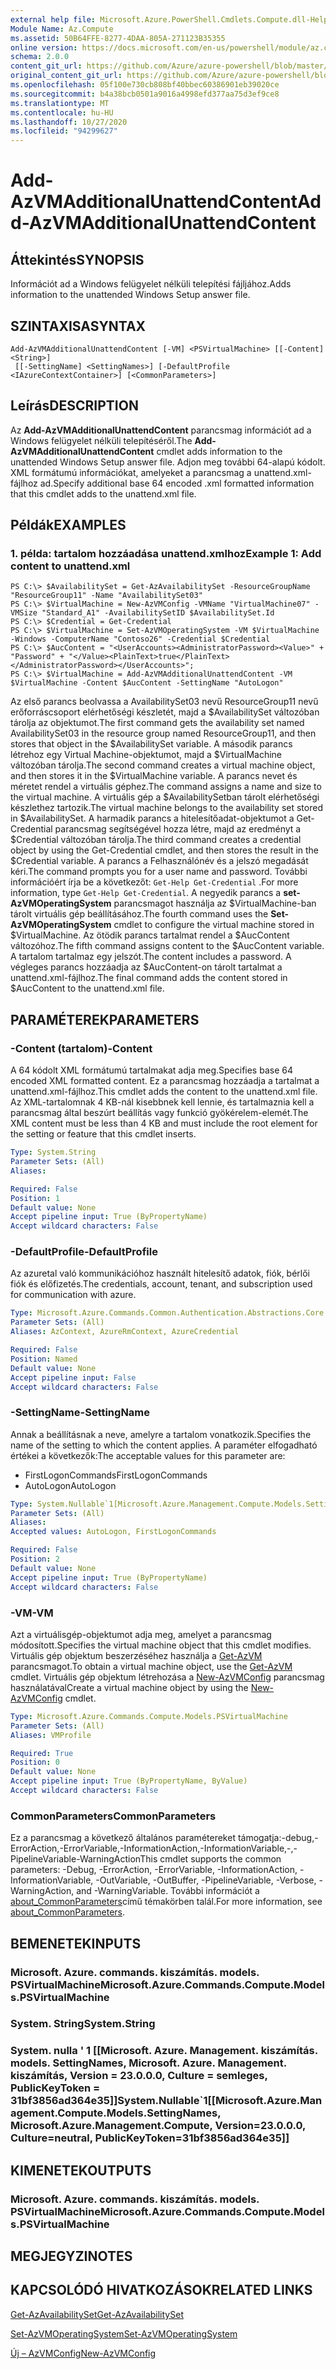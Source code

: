 ```yaml
---
external help file: Microsoft.Azure.PowerShell.Cmdlets.Compute.dll-Help.xml
Module Name: Az.Compute
ms.assetid: 50B64FFE-8277-4DAA-805A-271123B35355
online version: https://docs.microsoft.com/en-us/powershell/module/az.compute/add-azvmadditionalunattendcontent
schema: 2.0.0
content_git_url: https://github.com/Azure/azure-powershell/blob/master/src/Compute/Compute/help/Add-AzVMAdditionalUnattendContent.md
original_content_git_url: https://github.com/Azure/azure-powershell/blob/master/src/Compute/Compute/help/Add-AzVMAdditionalUnattendContent.md
ms.openlocfilehash: 05f100e730cb808bf40bbec60386901eb39020ce
ms.sourcegitcommit: b4a38bcb0501a9016a4998efd377aa75d3ef9ce8
ms.translationtype: MT
ms.contentlocale: hu-HU
ms.lasthandoff: 10/27/2020
ms.locfileid: "94299627"
---
```

# <span data-ttu-id="66b1e-101">Add-AzVMAdditionalUnattendContent</span><span class="sxs-lookup"><span data-stu-id="66b1e-101">Add-AzVMAdditionalUnattendContent</span></span>

## <span data-ttu-id="66b1e-102">Áttekintés</span><span class="sxs-lookup"><span data-stu-id="66b1e-102">SYNOPSIS</span></span>
<span data-ttu-id="66b1e-103">Információt ad a Windows felügyelet nélküli telepítési fájljához.</span><span class="sxs-lookup"><span data-stu-id="66b1e-103">Adds information to the unattended Windows Setup answer file.</span></span>

## <span data-ttu-id="66b1e-104">SZINTAXISA</span><span class="sxs-lookup"><span data-stu-id="66b1e-104">SYNTAX</span></span>

```
Add-AzVMAdditionalUnattendContent [-VM] <PSVirtualMachine> [[-Content] <String>]
 [[-SettingName] <SettingNames>] [-DefaultProfile <IAzureContextContainer>] [<CommonParameters>]
```

## <span data-ttu-id="66b1e-105">Leírás</span><span class="sxs-lookup"><span data-stu-id="66b1e-105">DESCRIPTION</span></span>
<span data-ttu-id="66b1e-106">Az **Add-AzVMAdditionalUnattendContent** parancsmag információt ad a Windows felügyelet nélküli telepítéséről.</span><span class="sxs-lookup"><span data-stu-id="66b1e-106">The **Add-AzVMAdditionalUnattendContent** cmdlet adds information to the unattended Windows Setup answer file.</span></span>
<span data-ttu-id="66b1e-107">Adjon meg további 64-alapú kódolt. XML formátumú információkat, amelyeket a parancsmag a unattend.xml-fájlhoz ad.</span><span class="sxs-lookup"><span data-stu-id="66b1e-107">Specify additional base 64 encoded .xml formatted information that this cmdlet adds to the unattend.xml file.</span></span>

## <span data-ttu-id="66b1e-108">Példák</span><span class="sxs-lookup"><span data-stu-id="66b1e-108">EXAMPLES</span></span>

### <span data-ttu-id="66b1e-109">1. példa: tartalom hozzáadása unattend.xmlhoz</span><span class="sxs-lookup"><span data-stu-id="66b1e-109">Example 1: Add content to unattend.xml</span></span>
```
PS C:\> $AvailabilitySet = Get-AzAvailabilitySet -ResourceGroupName "ResourceGroup11" -Name "AvailabilitySet03"
PS C:\> $VirtualMachine = New-AzVMConfig -VMName "VirtualMachine07" -VMSize "Standard_A1" -AvailabilitySetID $AvailabilitySet.Id 
PS C:\> $Credential = Get-Credential
PS C:\> $VirtualMachine = Set-AzVMOperatingSystem -VM $VirtualMachine  -Windows -ComputerName "Contoso26" -Credential $Credential
PS C:\> $AucContent = "<UserAccounts><AdministratorPassword><Value>" + "Password" + "</Value><PlainText>true</PlainText></AdministratorPassword></UserAccounts>";
PS C:\> $VirtualMachine = Add-AzVMAdditionalUnattendContent -VM $VirtualMachine -Content $AucContent -SettingName "AutoLogon"
```

<span data-ttu-id="66b1e-110">Az első parancs beolvassa a AvailabilitySet03 nevű ResourceGroup11 nevű erőforráscsoport elérhetőségi készletét, majd a $AvailabilitySet változóban tárolja az objektumot.</span><span class="sxs-lookup"><span data-stu-id="66b1e-110">The first command gets the availability set named AvailabilitySet03 in the resource group named ResourceGroup11, and then stores that object in the $AvailabilitySet variable.</span></span>
<span data-ttu-id="66b1e-111">A második parancs létrehoz egy Virtual Machine-objektumot, majd a $VirtualMachine változóban tárolja.</span><span class="sxs-lookup"><span data-stu-id="66b1e-111">The second command creates a virtual machine object, and then stores it in the $VirtualMachine variable.</span></span>
<span data-ttu-id="66b1e-112">A parancs nevet és méretet rendel a virtuális géphez.</span><span class="sxs-lookup"><span data-stu-id="66b1e-112">The command assigns a name and size to the virtual machine.</span></span>
<span data-ttu-id="66b1e-113">A virtuális gép a $AvailabilitySetban tárolt elérhetőségi készlethez tartozik.</span><span class="sxs-lookup"><span data-stu-id="66b1e-113">The virtual machine belongs to the availability set stored in $AvailabilitySet.</span></span>
<span data-ttu-id="66b1e-114">A harmadik parancs a hitelesítőadat-objektumot a Get-Credential parancsmag segítségével hozza létre, majd az eredményt a $Credential változóban tárolja.</span><span class="sxs-lookup"><span data-stu-id="66b1e-114">The third command creates a credential object by using the Get-Credential cmdlet, and then stores the result in the $Credential variable.</span></span>
<span data-ttu-id="66b1e-115">A parancs a Felhasználónév és a jelszó megadását kéri.</span><span class="sxs-lookup"><span data-stu-id="66b1e-115">The command prompts you for a user name and password.</span></span>
<span data-ttu-id="66b1e-116">További információért írja be a következőt: `Get-Help Get-Credential` .</span><span class="sxs-lookup"><span data-stu-id="66b1e-116">For more information, type `Get-Help Get-Credential`.</span></span>
<span data-ttu-id="66b1e-117">A negyedik parancs a **set-AzVMOperatingSystem** parancsmagot használja az $VirtualMachine-ban tárolt virtuális gép beállításához.</span><span class="sxs-lookup"><span data-stu-id="66b1e-117">The fourth command uses the **Set-AzVMOperatingSystem** cmdlet to configure the virtual machine stored in $VirtualMachine.</span></span>
<span data-ttu-id="66b1e-118">Az ötödik parancs tartalmat rendel a $AucContent változóhoz.</span><span class="sxs-lookup"><span data-stu-id="66b1e-118">The fifth command assigns content to the $AucContent variable.</span></span>
<span data-ttu-id="66b1e-119">A tartalom tartalmaz egy jelszót.</span><span class="sxs-lookup"><span data-stu-id="66b1e-119">The content includes a password.</span></span>
<span data-ttu-id="66b1e-120">A végleges parancs hozzáadja az $AucContent-on tárolt tartalmat a unattend.xml-fájlhoz.</span><span class="sxs-lookup"><span data-stu-id="66b1e-120">The final command adds the content stored in $AucContent to the unattend.xml file.</span></span>

## <span data-ttu-id="66b1e-121">PARAMÉTEREK</span><span class="sxs-lookup"><span data-stu-id="66b1e-121">PARAMETERS</span></span>

### <span data-ttu-id="66b1e-122">-Content (tartalom)</span><span class="sxs-lookup"><span data-stu-id="66b1e-122">-Content</span></span>
<span data-ttu-id="66b1e-123">A 64 kódolt XML formátumú tartalmakat adja meg.</span><span class="sxs-lookup"><span data-stu-id="66b1e-123">Specifies base 64 encoded XML formatted content.</span></span>
<span data-ttu-id="66b1e-124">Ez a parancsmag hozzáadja a tartalmat a unattend.xml-fájlhoz.</span><span class="sxs-lookup"><span data-stu-id="66b1e-124">This cmdlet adds the content to the unattend.xml file.</span></span>
<span data-ttu-id="66b1e-125">Az XML-tartalomnak 4 KB-nál kisebbnek kell lennie, és tartalmaznia kell a parancsmag által beszúrt beállítás vagy funkció gyökérelem-elemét.</span><span class="sxs-lookup"><span data-stu-id="66b1e-125">The XML content must be less than 4 KB and must include the root element for the setting or feature that this cmdlet inserts.</span></span>

```yaml
Type: System.String
Parameter Sets: (All)
Aliases:

Required: False
Position: 1
Default value: None
Accept pipeline input: True (ByPropertyName)
Accept wildcard characters: False
```

### <span data-ttu-id="66b1e-126">-DefaultProfile</span><span class="sxs-lookup"><span data-stu-id="66b1e-126">-DefaultProfile</span></span>
<span data-ttu-id="66b1e-127">Az azuretal való kommunikációhoz használt hitelesítő adatok, fiók, bérlői fiók és előfizetés.</span><span class="sxs-lookup"><span data-stu-id="66b1e-127">The credentials, account, tenant, and subscription used for communication with azure.</span></span>

```yaml
Type: Microsoft.Azure.Commands.Common.Authentication.Abstractions.Core.IAzureContextContainer
Parameter Sets: (All)
Aliases: AzContext, AzureRmContext, AzureCredential

Required: False
Position: Named
Default value: None
Accept pipeline input: False
Accept wildcard characters: False
```

### <span data-ttu-id="66b1e-128">-SettingName</span><span class="sxs-lookup"><span data-stu-id="66b1e-128">-SettingName</span></span>
<span data-ttu-id="66b1e-129">Annak a beállításnak a neve, amelyre a tartalom vonatkozik.</span><span class="sxs-lookup"><span data-stu-id="66b1e-129">Specifies the name of the setting to which the content applies.</span></span>
<span data-ttu-id="66b1e-130">A paraméter elfogadható értékei a következők:</span><span class="sxs-lookup"><span data-stu-id="66b1e-130">The acceptable values for this parameter are:</span></span>
- <span data-ttu-id="66b1e-131">FirstLogonCommands</span><span class="sxs-lookup"><span data-stu-id="66b1e-131">FirstLogonCommands</span></span>
- <span data-ttu-id="66b1e-132">AutoLogon</span><span class="sxs-lookup"><span data-stu-id="66b1e-132">AutoLogon</span></span>

```yaml
Type: System.Nullable`1[Microsoft.Azure.Management.Compute.Models.SettingNames]
Parameter Sets: (All)
Aliases:
Accepted values: AutoLogon, FirstLogonCommands

Required: False
Position: 2
Default value: None
Accept pipeline input: True (ByPropertyName)
Accept wildcard characters: False
```

### <span data-ttu-id="66b1e-133">-VM</span><span class="sxs-lookup"><span data-stu-id="66b1e-133">-VM</span></span>
<span data-ttu-id="66b1e-134">Azt a virtuálisgép-objektumot adja meg, amelyet a parancsmag módosított.</span><span class="sxs-lookup"><span data-stu-id="66b1e-134">Specifies the virtual machine object that this cmdlet modifies.</span></span>
<span data-ttu-id="66b1e-135">Virtuális gép objektum beszerzéséhez használja a [Get-AzVM](./Get-AzVM.md) parancsmagot.</span><span class="sxs-lookup"><span data-stu-id="66b1e-135">To obtain a virtual machine object, use the [Get-AzVM](./Get-AzVM.md) cmdlet.</span></span>
<span data-ttu-id="66b1e-136">Virtuális gép objektum létrehozása a [New-AzVMConfig](./New-AzVMConfig.md) parancsmag használatával</span><span class="sxs-lookup"><span data-stu-id="66b1e-136">Create a virtual machine object by using the [New-AzVMConfig](./New-AzVMConfig.md) cmdlet.</span></span>

```yaml
Type: Microsoft.Azure.Commands.Compute.Models.PSVirtualMachine
Parameter Sets: (All)
Aliases: VMProfile

Required: True
Position: 0
Default value: None
Accept pipeline input: True (ByPropertyName, ByValue)
Accept wildcard characters: False
```

### <span data-ttu-id="66b1e-137">CommonParameters</span><span class="sxs-lookup"><span data-stu-id="66b1e-137">CommonParameters</span></span>
<span data-ttu-id="66b1e-138">Ez a parancsmag a következő általános paramétereket támogatja:-debug,-ErrorAction,-ErrorVariable,-InformationAction,-InformationVariable,-,-PipelineVariable-WarningAction</span><span class="sxs-lookup"><span data-stu-id="66b1e-138">This cmdlet supports the common parameters: -Debug, -ErrorAction, -ErrorVariable, -InformationAction, -InformationVariable, -OutVariable, -OutBuffer, -PipelineVariable, -Verbose, -WarningAction, and -WarningVariable.</span></span> <span data-ttu-id="66b1e-139">További információt a [about_CommonParameters](http://go.microsoft.com/fwlink/?LinkID=113216)című témakörben talál.</span><span class="sxs-lookup"><span data-stu-id="66b1e-139">For more information, see [about_CommonParameters](http://go.microsoft.com/fwlink/?LinkID=113216).</span></span>

## <span data-ttu-id="66b1e-140">BEMENETEK</span><span class="sxs-lookup"><span data-stu-id="66b1e-140">INPUTS</span></span>

### <span data-ttu-id="66b1e-141">Microsoft. Azure. commands. kiszámítás. models. PSVirtualMachine</span><span class="sxs-lookup"><span data-stu-id="66b1e-141">Microsoft.Azure.Commands.Compute.Models.PSVirtualMachine</span></span>

### <span data-ttu-id="66b1e-142">System. String</span><span class="sxs-lookup"><span data-stu-id="66b1e-142">System.String</span></span>

### <span data-ttu-id="66b1e-143">System. nulla ' 1 [[Microsoft. Azure. Management. kiszámítás. models. SettingNames, Microsoft. Azure. Management. kiszámítás, Version = 23.0.0.0, Culture = semleges, PublicKeyToken = 31bf3856ad364e35]]</span><span class="sxs-lookup"><span data-stu-id="66b1e-143">System.Nullable\`1[[Microsoft.Azure.Management.Compute.Models.SettingNames, Microsoft.Azure.Management.Compute, Version=23.0.0.0, Culture=neutral, PublicKeyToken=31bf3856ad364e35]]</span></span>

## <span data-ttu-id="66b1e-144">KIMENETEK</span><span class="sxs-lookup"><span data-stu-id="66b1e-144">OUTPUTS</span></span>

### <span data-ttu-id="66b1e-145">Microsoft. Azure. commands. kiszámítás. models. PSVirtualMachine</span><span class="sxs-lookup"><span data-stu-id="66b1e-145">Microsoft.Azure.Commands.Compute.Models.PSVirtualMachine</span></span>

## <span data-ttu-id="66b1e-146">MEGJEGYZI</span><span class="sxs-lookup"><span data-stu-id="66b1e-146">NOTES</span></span>

## <span data-ttu-id="66b1e-147">KAPCSOLÓDÓ HIVATKOZÁSOK</span><span class="sxs-lookup"><span data-stu-id="66b1e-147">RELATED LINKS</span></span>

[<span data-ttu-id="66b1e-148">Get-AzAvailabilitySet</span><span class="sxs-lookup"><span data-stu-id="66b1e-148">Get-AzAvailabilitySet</span></span>](./Get-AzAvailabilitySet.md)

[<span data-ttu-id="66b1e-149">Set-AzVMOperatingSystem</span><span class="sxs-lookup"><span data-stu-id="66b1e-149">Set-AzVMOperatingSystem</span></span>](./Set-AzVMOperatingSystem.md)

[<span data-ttu-id="66b1e-150">Új – AzVMConfig</span><span class="sxs-lookup"><span data-stu-id="66b1e-150">New-AzVMConfig</span></span>](./New-AzVMConfig.md)
